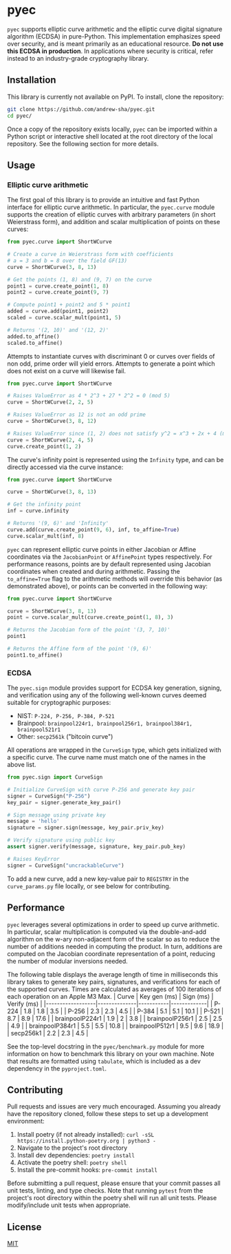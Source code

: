 # pyec

`pyec` supports elliptic curve arithmetic and the elliptic curve digital signature algorithm (ECDSA) in pure-Python. This implementation emphasizes speed over security, and is meant primarily as an educational resource. **Do not
use this ECDSA in production**. In applications where security is critical, refer instead to an industry-grade cryptography library.

## Installation
This library is currently not available on PyPI. To install, clone the repository:
```bash
git clone https://github.com/andrew-sha/pyec.git
cd pyec/
```
Once a copy of the repository exists locally, `pyec` can be imported within a Python script or interactive shell located at the root directory of the local repository. See the following section for more details.
## Usage
### Elliptic curve arithmetic

 The first goal of this library is to provide an intuitive and fast Python interface for elliptic curve arithmetic. In particular, the `pyec.curve` module supports the creation of elliptic curves with arbitrary parameters (in short Weierstrass form), and addition and scalar multiplication of points on these curves:
```python
from pyec.curve import ShortWCurve

# Create a curve in Weierstrass form with coefficients
# a = 3 and b = 8 over the field GF(13)
curve = ShortWCurve(3, 8, 13)

# Get the points (1, 8) and (9, 7) on the curve
point1 = curve.create_point(1, 8)
point2 = curve.create_point(9, 7)

# Compute point1 + point2 and 5 * point1
added = curve.add(point1, point2)
scaled = curve.scalar_mult(point1, 5)

# Returns '(2, 10)' and '(12, 2)'
added.to_affine()
scaled.to_affine()
```
Attempts to instantiate curves with discriminant 0 or curves over fields of non odd, prime order will yield errors. Attempts to generate a point which does not exist on a curve will likewise fail.
```python
from pyec.curve import ShortWCurve

# Raises ValueError as 4 * 2^3 + 27 * 2^2 = 0 (mod 5)
curve = ShortWCurve(2, 2, 5)

# Raises ValueError as 12 is not an odd prime
curve = ShortWCurve(3, 8, 12)

# Raises ValueError since (1, 2) does not satisfy y^2 = x^3 + 2x + 4 (mod 5)
curve = ShortWCurve(2, 4, 5)
curve.create_point(1, 2)
```
The curve's infinity point is represented using the `Infinity` type, and can be directly accessed via the curve instance:
```python
from pyec.curve import ShortWCurve

curve = ShortWCurve(3, 8, 13)

# Get the infinity point
inf = curve.infinity

# Returns '(9, 6)' and 'Infinity'
curve.add(curve.create_point(9, 6), inf, to_affine=True)
curve.scalar_mult(inf, 8)
```
`pyec` can represent elliptic curve points in either Jacobian or Affine coordinates via the `JacobianPoint` or `AffinePoint` types respectively. For performance reasons, points are by default represented using Jacobian coordinates when created and during arithmetic. Passing the `to_affine=True` flag to the arithmetic methods will override this behavior (as demonstrated above), or points can be converted in the following way:
```python
from pyec.curve import ShortWCurve

curve = ShortWCurve(3, 8, 13)
point = curve.scalar_mult(curve.create_point(1, 8), 3)

# Returns the Jacobian form of the point '(3, 7, 10)'
point1

# Returns the Affine form of the point '(9, 6)'
point1.to_affine()
```

### ECDSA
The `pyec.sign` module provides support for ECDSA key generation, signing, and verification using any of the following well-known curves deemed suitable for cryptographic purposes:
- NIST: `P-224, P-256, P-384, P-521`
- Brainpool: `brainpool224r1, brainpool256r1, brainpool384r1, brainpool521r1`
- Other: `secp2561k` ("bitcoin curve")

All operations are wrapped in the `CurveSign` type, which gets initialized with a specific curve. The curve name must match one of the names in the above list.
```python
from pyec.sign import CurveSign

# Initialize CurveSign with curve P-256 and generate key pair
signer = CurveSign("P-256")
key_pair = signer.generate_key_pair()

# Sign message using private key
message = 'hello'
signature = signer.sign(message, key_pair.priv_key)

# Verify signature using public key
assert signer.verify(message, signature, key_pair.pub_key)

# Raises KeyError
signer = CurveSign("uncrackableCurve")
```
To add a new curve, add a new key-value pair to `REGISTRY` in the `curve_params.py` file locally, or see below for contributing.

## Performance
`pyec` leverages several optimizations in order to speed up curve arithmetic. In particular, scalar multiplication is computed via the double-and-add algorithm on the w-ary non-adjacent form of the scalar so as to reduce the number of additions needed in computing the product. In turn, additions are computed on the Jacobian coordinate representation of a point, reducing the number of modular inversions needed.

The following table displays the average length of time in milliseconds this library takes to generate key pairs, signatures, and verifications for each of the supported curves. Times are calculated as averages of 100 iterations of each operation on an Apple M3 Max.
| Curve            | Key gen (ms) | Sign (ms) | Verify (ms) |
|------------------|--------------|-----------|-------------|
| P-224            | 1.8          | 1.8       | 3.5         |
| P-256            | 2.3          | 2.3       | 4.5         |
| P-384            | 5.1          | 5.1       | 10.1        |
| P-521            | 8.7          | 8.9       | 17.6        |
| brainpoolP224r1  | 1.9          | 2         | 3.8         |
| brainpoolP256r1  | 2.5          | 2.5       | 4.9         |
| brainpoolP384r1  | 5.5          | 5.5       | 10.8        |
| brainpoolP512r1  | 9.5          | 9.6       | 18.9        |
| secp256k1        | 2.2          | 2.3       | 4.5         |


See the top-level docstring in the `pyec/benchmark.py` module for more information on how to benchmark this library on your own machine. Note that results are formatted using `tabulate`, which is included as a dev dependency in the `pyproject.toml`.
## Contributing

Pull requests and issues are very much encouraged. Assuming you already have the repository cloned, follow these steps to set up a development environment:

1) Install poetry (if not already installed): `curl -sSL https://install.python-poetry.org | python3 -`
2) Navigate to the project's root directory
2) Install dev dependencies: `poetry install`
3) Activate the poetry shell: `poetry shell`
4) Install the pre-commit hooks: `pre-commit install`


Before submitting a pull request, please ensure that your commit passes all unit tests, linting, and type checks. Note that running `pytest` from the project's root directory within the poetry shell will run all unit tests. Please modify/include unit tests when appropriate.

## License

[MIT](https://www.mit.edu/~amini/LICENSE.md)
